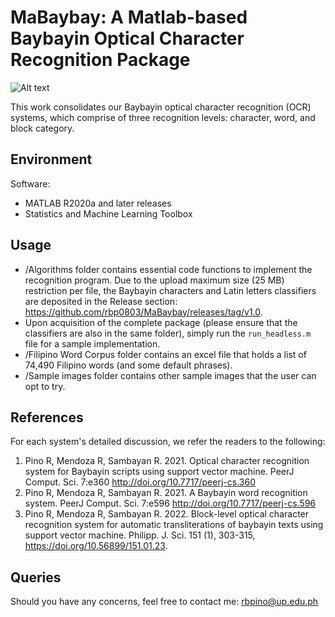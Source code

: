 # MaBaybay: A Matlab-based Baybayin Optical Character Recognition Package

![Alt text](https://github.com/rbp0803/MaBaybay/blob/main/MaBaybayIconV3.png)

This work consolidates our Baybayin optical character recognition (OCR) systems, which comprise of three recognition levels: character, word, and block category.

## Environment
Software:
* MATLAB R2020a and later releases
* Statistics and Machine Learning Toolbox

## Usage
* /Algorithms folder contains essential code functions to implement the recognition program. Due to the upload maximum size (25 MB) restriction per file, the Baybayin characters and Latin letters classifiers are deposited in the Release section: https://github.com/rbp0803/MaBaybay/releases/tag/v1.0.   
* Upon acquisition of the complete package (please ensure that the classifiers are also in the same folder), simply run the `run_headless.m` file for a sample implementation.
* /Filipino Word Corpus folder contains an excel file that holds a list of 74,490 Filipino words (and some default phrases).
* /Sample images folder contains other sample images that the user can opt to try.

## References

For each system's detailed discussion, we refer the readers to the following:
 1. Pino R, Mendoza R, Sambayan R. 2021. Optical character recognition system for Baybayin scripts using support vector machine. PeerJ Comput. Sci. 7:e360 http://doi.org/10.7717/peerj-cs.360
 2. Pino R, Mendoza R, Sambayan R. 2021. A Baybayin word recognition system. PeerJ Comput. Sci. 7:e596 http://doi.org/10.7717/peerj-cs.596 
 3. Pino R, Mendoza R, Sambayan R. 2022. Block-level optical character recognition system for automatic transliterations of baybayin texts using support vector machine. Philipp. J. Sci. 151 (1), 303-315, https://doi.org/10.56899/151.01.23.

## Queries

Should you have any concerns, feel free to contact me: rbpino@up.edu.ph
